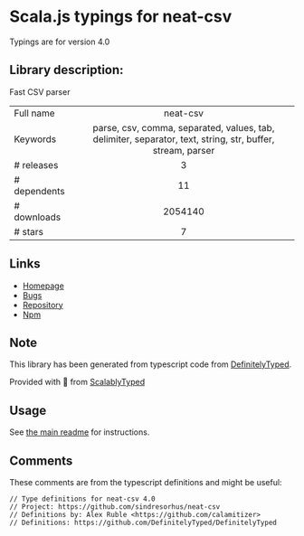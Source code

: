 
# Scala.js typings for neat-csv

Typings are for version 4.0

## Library description:
Fast CSV parser

|                    |                 |
| ------------------ | :-------------: |
| Full name          | neat-csv |
| Keywords           | parse, csv, comma, separated, values, tab, delimiter, separator, text, string, str, buffer, stream, parser |
| # releases         | 3 |
| # dependents       | 11 |
| # downloads        | 2054140 |
| # stars            | 7 |

## Links
- [Homepage](https://github.com/sindresorhus/neat-csv#readme)
- [Bugs](https://github.com/sindresorhus/neat-csv/issues)
- [Repository](https://github.com/sindresorhus/neat-csv)
- [Npm](https://www.npmjs.com/package/neat-csv)
    


## Note
This library has been generated from typescript code from [DefinitelyTyped](https://definitelytyped.org).

Provided with :purple_heart: from [ScalablyTyped](https://github.com/oyvindberg/ScalablyTyped)

## Usage
See [the main readme](../../readme.md) for instructions.

## Comments

These comments are from the typescript definitions and might be useful:
```
// Type definitions for neat-csv 4.0
// Project: https://github.com/sindresorhus/neat-csv
// Definitions by: Alex Ruble <https://github.com/calamitizer>
// Definitions: https://github.com/DefinitelyTyped/DefinitelyTyped

```


